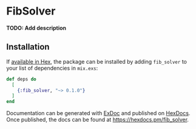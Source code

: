 # FibSolver

**TODO: Add description**

## Installation

If [available in Hex](https://hex.pm/docs/publish), the package can be installed
by adding `fib_solver` to your list of dependencies in `mix.exs`:

```elixir
def deps do
  [
    {:fib_solver, "~> 0.1.0"}
  ]
end
```

Documentation can be generated with [ExDoc](https://github.com/elixir-lang/ex_doc)
and published on [HexDocs](https://hexdocs.pm). Once published, the docs can
be found at <https://hexdocs.pm/fib_solver>.

